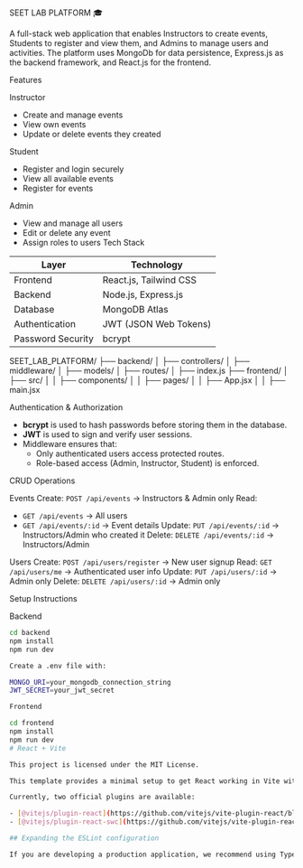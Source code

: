  SEET LAB PLATFORM 🎓

A full-stack web application that enables Instructors to create events, Students to register and view them, and Admins to manage users and activities. The platform uses MongoDb for data persistence, Express.js as the backend framework, and React.js for the frontend.

Features

 Instructor
- Create and manage events
- View own events
- Update or delete events they created

Student
- Register and login securely
- View all available events
- Register for events

Admin
- View and manage all users
- Edit or delete any event
- Assign roles to users
Tech Stack

| Layer             | Technology         |
|-------------      |--------------------|
| Frontend          | React.js, Tailwind CSS |
| Backend           | Node.js, Express.js |
| Database          | MongoDB Atlas       |
| Authentication    | JWT (JSON Web Tokens) |
| Password Security | bcrypt          |


SEET_LAB_PLATFORM/
├── backend/
│ ├── controllers/
│ ├── middleware/
│ ├── models/
│ ├── routes/
│ ├── index.js
├── frontend/
│ ├── src/
│ │ ├── components/
│ │ ├── pages/
│ │ ├── App.jsx
│ │ ├── main.jsx


Authentication & Authorization

- **bcrypt** is used to hash passwords before storing them in the database.
- **JWT** is used to sign and verify user sessions.
- Middleware ensures that:
  - Only authenticated users access protected routes.
  - Role-based access (Admin, Instructor, Student) is enforced.

CRUD Operations

Events
Create: `POST /api/events` → Instructors & Admin only
Read: 
  - `GET /api/events` → All users
  - `GET /api/events/:id` → Event details
  Update: `PUT /api/events/:id` → Instructors/Admin who created it
  Delete: `DELETE /api/events/:id` → Instructors/Admin

Users
Create: `POST /api/users/register` → New user signup
Read: `GET /api/users/me` → Authenticated user info
Update: `PUT /api/users/:id` → Admin only
Delete: `DELETE /api/users/:id` → Admin only

Setup Instructions

Backend

```bash
cd backend
npm install
npm run dev

Create a .env file with:

MONGO_URI=your_mongodb_connection_string
JWT_SECRET=your_jwt_secret

Frontend

cd frontend
npm install
npm run dev
# React + Vite

This project is licensed under the MIT License.

This template provides a minimal setup to get React working in Vite with HMR and some ESLint rules.

Currently, two official plugins are available:

- [@vitejs/plugin-react](https://github.com/vitejs/vite-plugin-react/blob/main/packages/plugin-react/README.md) uses [Babel](https://babeljs.io/) for Fast Refresh
- [@vitejs/plugin-react-swc](https://github.com/vitejs/vite-plugin-react-swc) uses [SWC](https://swc.rs/) for Fast Refresh

## Expanding the ESLint configuration

If you are developing a production application, we recommend using TypeScript and enable type-aware lint rules. Check out the [TS template](https://github.com/vitejs/vite/tree/main/packages/create-vite/template-react-ts) to integrate TypeScript and [`typescript-eslint`](https://typescript-eslint.io) in your project.
